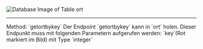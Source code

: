 ![Database Image of Table ort](../img/getortbykey.png)

<hr>
Method: `getortbykey`
Der Endpoint `getortbykey` kann in `ort` holen.
Dieser Endpunkt muss mit folgenden Parametern aufgerufen werden:
`key`(Rot markiert im Bild) mit Type `integer`